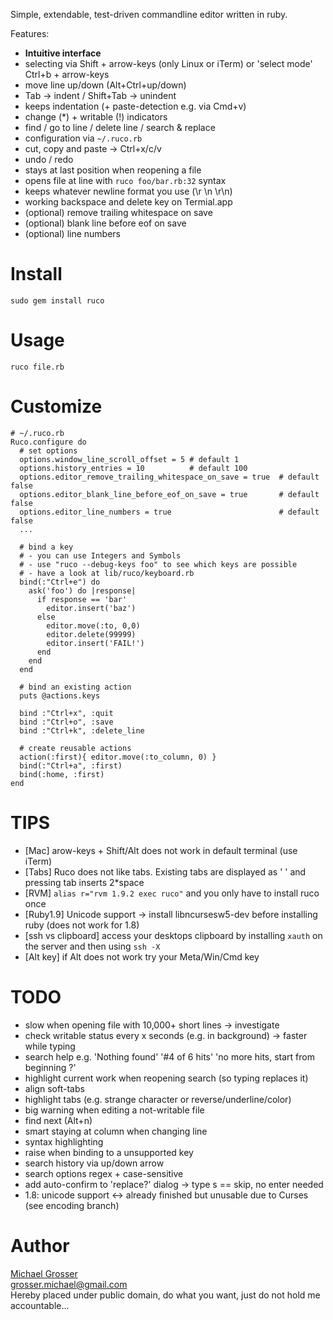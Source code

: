 Simple, extendable, test-driven commandline editor written in ruby.

Features:

 - **Intuitive interface**
 - selecting via Shift + arrow-keys (only Linux or iTerm) or 'select mode' Ctrl+b + arrow-keys
 - move line up/down (Alt+Ctrl+up/down)
 - Tab -> indent / Shift+Tab -> unindent
 - keeps indentation (+ paste-detection e.g. via Cmd+v)
 - change (*) + writable (!) indicators
 - find / go to line / delete line / search & replace
 - configuration via `~/.ruco.rb`
 - cut, copy and paste -> Ctrl+x/c/v
 - undo / redo
 - stays at last position when reopening a file
 - opens file at line with `ruco foo/bar.rb:32` syntax
 - keeps whatever newline format you use (\r \n \r\n)
 - working backspace and delete key on Termial.app
 - (optional) remove trailing whitespace on save
 - (optional) blank line before eof on save
 - (optional) line numbers

Install
=======
    sudo gem install ruco

Usage
=====
    ruco file.rb

Customize
=========

    # ~/.ruco.rb
    Ruco.configure do
      # set options
      options.window_line_scroll_offset = 5 # default 1
      options.history_entries = 10          # default 100
      options.editor_remove_trailing_whitespace_on_save = true  # default false
      options.editor_blank_line_before_eof_on_save = true       # default false
      options.editor_line_numbers = true                        # default false
      ...

      # bind a key
      # - you can use Integers and Symbols
      # - use "ruco --debug-keys foo" to see which keys are possible
      # - have a look at lib/ruco/keyboard.rb
      bind(:"Ctrl+e") do
        ask('foo') do |response|
          if response == 'bar'
            editor.insert('baz')
          else
            editor.move(:to, 0,0)
            editor.delete(99999)
            editor.insert('FAIL!')
          end
        end
      end

      # bind an existing action
      puts @actions.keys

      bind :"Ctrl+x", :quit
      bind :"Ctrl+o", :save
      bind :"Ctrl+k", :delete_line

      # create reusable actions
      action(:first){ editor.move(:to_column, 0) }
      bind(:"Ctrl+a", :first)
      bind(:home, :first)
    end

TIPS
====
 - [Mac] arow-keys + Shift/Alt does not work in default terminal (use iTerm)
 - [Tabs] Ruco does not like tabs. Existing tabs are displayed as ' ' and pressing tab inserts 2*space
 - [RVM] `alias r="rvm 1.9.2 exec ruco"` and you only have to install ruco once
 - [Ruby1.9] Unicode support -> install libncursesw5-dev before installing ruby (does not work for 1.8)
 - [ssh vs clipboard] access your desktops clipboard by installing `xauth` on the server and then using `ssh -X`
 - [Alt key] if Alt does not work try your Meta/Win/Cmd key

TODO
=====
 - slow when opening file with 10,000+ short lines -> investigate
 - check writable status every x seconds (e.g. in background) -> faster while typing
 - search help e.g. 'Nothing found' '#4 of 6 hits' 'no more hits, start from beginning ?'
 - highlight current work when reopening search (so typing replaces it)
 - align soft-tabs
 - highlight tabs (e.g. strange character or reverse/underline/color)
 - big warning when editing a not-writable file
 - find next (Alt+n)
 - smart staying at column when changing line
 - syntax highlighting
 - raise when binding to a unsupported key
 - search history via up/down arrow
 - search options regex + case-sensitive
 - add auto-confirm to 'replace?' dialog -> type s == skip, no enter needed
 - 1.8: unicode support <-> already finished but unusable due to Curses (see encoding branch)

Author
======
[Michael Grosser](http://grosser.it)<br/>
grosser.michael@gmail.com<br/>
Hereby placed under public domain, do what you want, just do not hold me accountable...
